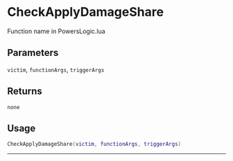 # CheckApplyDamageShare
Function name in PowersLogic.lua
## Parameters
`victim`, `functionArgs`, `triggerArgs`
## Returns
`none`
## Usage
```lua
CheckApplyDamageShare(victim, functionArgs, triggerArgs)
```
---
